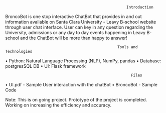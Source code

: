                                                           Introduction
BroncoBot is one stop interactive ChatBot that provides in and out information available on Santa Clara University - Leavy B-school website through user chat interface. User can key in any question regarding the University, admissions or any day to day events happening in Leavy B- school and the ChatBot will be more than happy to answer!

                                                      Tools and Technologies 
•	Python: Natural Language Processing (NLP), NumPy, pandas
•	Database: postgresSQL DB
•	UI: Flask framework

                                                            Files
•	UI.pdf - Sample User interaction with the chatBot
•	BroncoBot - Sample Code
                                                         
Note: This is on going project. Prototype of the project is completed. Working on increasing the efficiency and accuracy.
